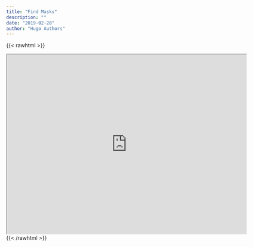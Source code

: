 ```yaml
---
title: "Find Masks"
description: ""
date: "2019-02-28"
author: "Hugo Authors"
---
```


{{< rawhtml >}}
<iframe src="https://www.google.com/maps/d/u/1/embed?mid=1EWnfXYMoSc7hWiDt7zpm0FpjBYn0_0A&ehbc=2E312F&noprof=1" width="640" height="480"></iframe>
{{< /rawhtml >}}